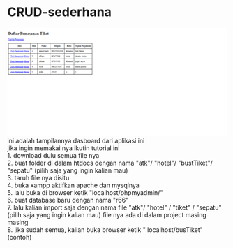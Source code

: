 # CRUD-sederhana


<img src="https://github.com/ahmadbadri25/dokumentasi/blob/7ea9a29c110ffbde114f5658d3907fdbb628bab3/CRUD%20Sederhana.png" alt="">
ini adalah tampilannya dasboard dari aplikasi ini <br>
jika ingin memakai nya ikutin tutorial ini<br>
1. download dulu semua file nya<br>
2. buat folder di dalam htdocs dengan nama "atk"/ "hotel"/ "bustTiket"/ "sepatu" (pilih saja yang ingin kalian mau)<br>
3. taruh file nya disitu<br>
4. buka xampp aktifkan apache dan mysqlnya<br>
5. lalu buka di browser ketik "localhost/phpmyadmin/"<br>
6. buat database baru dengan nama "r66" <br>
7. lalu kalian import saja dengan nama file "atk"/ "hotel" / "tiket" / "sepatu" (pilih saja yang ingin kalian mau)  file nya ada di dalam project masing masing <br>
8. jika sudah semua, kalian buka browser ketik " localhost/busTiket"(contoh)<br>
